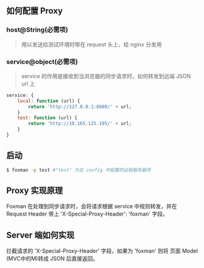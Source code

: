 ## 如何配置 Proxy

### host@String(必需项)
> 用以发送给测试环境时带在 request 头上，给 nginx 分发用

### service@object(必需项)
> service 的作用是接收到当浏览器的同步请求时，如何转发到远端 JSON url 上
```js
service: {
    local: function (url) {
        return 'http://127.0.0.1:8080/' + url;
    }
    test: function (url) {
        return 'http://10.165.125.195/' + url;
    }
}
```

## 启动
```bash
$ foxman -p test #"test" 为在 config 中配置的远程服务器项
```

## Proxy 实现原理
Foxman 在处理到同步请求时，会将请求根据 service 中规则转发，并在 Request Header 带上 'X-Special-Proxy-Header': 'foxman' 字段。

## Server 端如何实现
拦截请求的 'X-Special-Proxy-Header' 字段，如果为 'foxman' 则将 页面 Model (MVC中的M)转成 JSON 后直接返回。

